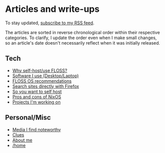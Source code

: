# Articles and write-ups

To stay updated, [subscribe to my RSS feed](/rss.xml).

The articles are sorted in reverse chronological order within their
respective categories. To clarify, I update the order even when I make
small changes, so an article's date doesn't necessarily reflect when it was
initially released.

## Tech

- [Why self-host/use FLOSS?](/why-self-host.html "2020-10-11")
- [Software I use (Desktop/Laptop)](/software.html "2020-10-08")
- [FLOSS OS recommendations](/os.html "2020-10-06")
- [Search sites directly with Firefox](/direct-search-with-firefox.html "2020-10-06")
- [So you want to self host](/self-host-guide.html "2020-10-06")
- [Pros and cons of NixOS](/nixos.html "2020-09-30")
- [Projects I'm working on](/projects.html "2020-09-24")

## Personal/Misc

- [Media I find noteworthy](/media.html "2020-10-11")
- [Clues](/clues.html "2020-10-10")
- [About me](/about-me.html "2020-10-09")
- [/home](/index.html "2020-09-24")

